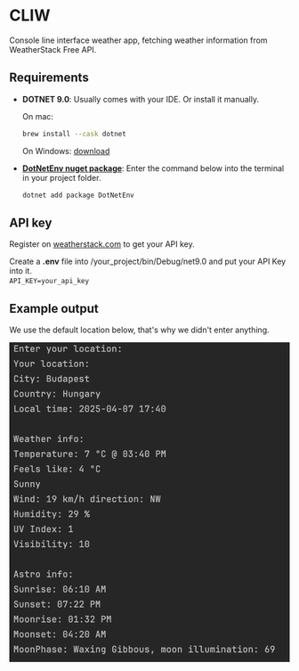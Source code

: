 # CLIW 
Console line interface weather app, fetching weather information from WeatherStack Free API.

## Requirements
- **DOTNET 9.0**: Usually comes with your IDE. Or install it manually.
   
  On mac:
  ``` zsh
  brew install --cask dotnet
  ```

  On Windows:
  [download](https://dotnet.microsoft.com/en-us/download/dotnet/9.0)
  
- [**DotNetEnv nuget package**](https://www.nuget.org/packages/DotNetEnv):
  Enter the command below into the terminal in your project folder.
  
  ``` zsh
  dotnet add package DotNetEnv
  ```

## API key

Register on [weatherstack.com](https://weatherstack.com/) to get your API key.

Create a **.env** file into /your_project/bin/Debug/net9.0 and put your API Key into it.  
`API_KEY=your_api_key`

## Example output
We use the default location below, that's why we didn't enter anything.

![example output](./doc_src/output.png)
